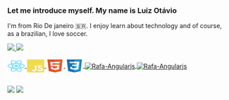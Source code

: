 ### Let me introduce myself. My name is Luiz Otávio

I'm from Rio De janeiro 🇧🇷. I enjoy learn about technology and of course, as a brazilian, I love soccer.

<div>
  <a href="https://github.com/LOtaviop">
  <img height="125em" src="https://github-readme-stats.vercel.app/api?username=LOtaviop&show_icons=true&theme=gruvbox_light&include_all_commits=true&count_private=true"/>
  <img height="125em" src="https://github-readme-stats.vercel.app/api/top-langs/?username=LOtaviop&layout=compact&langs_count=7&theme=gruvbox_light"/>
</div>
  <div style="display: inline_block"><br>
  <img align="center" alt="Rafa-React" height="30" width="40" src="https://raw.githubusercontent.com/devicons/devicon/master/icons/react/react-original.svg">
  <img align="center" alt="Rafa-Js" height="30" width="40" src="https://raw.githubusercontent.com/devicons/devicon/master/icons/javascript/javascript-plain.svg">
  <img align="center" alt="Rafa-HTML" height="30" width="40" src="https://raw.githubusercontent.com/devicons/devicon/master/icons/html5/html5-original.svg">
  <img align="center" alt="Rafa-CSS" height="30" width="40" src="https://raw.githubusercontent.com/devicons/devicon/master/icons/css3/css3-original.svg">
  <img align="center" alt="Rafa-Angularjs" height="30" width="40" src="https://cdn.jsdelivr.net/gh/devicons/devicon/icons/angularjs/angularjs-original.svg">
   <img align="center" alt="Rafa-Angularjs" height="30" width="40" src="https://cdn.jsdelivr.net/gh/devicons/devicon/icons/nodejs/nodejs-original-wordmark.svg">
</div>
  
  ##
  <div> 
  
 
  <a href = "mailto:lotaviop9@gmail.com"><img src="https://img.shields.io/badge/-Gmail-%23333?style=for-the-badge&logo=gmail&logoColor=white" target="_blank"></a>
  <a href="https://www.linkedin.com/in/luiz-otávio-nascimento-20549a215/" target="_blank"><img src="https://img.shields.io/badge/-LinkedIn-%230077B5?style=for-the-badge&logo=linkedin&logoColor=white" target="_blank"></a>
    
  </div>
